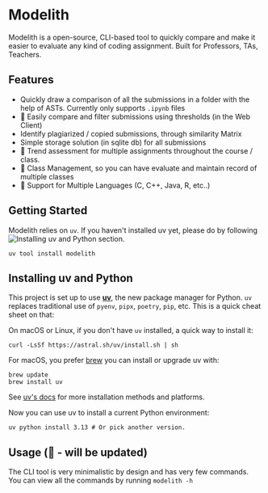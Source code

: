 # Modelith

Modelith is a open-source, CLI-based tool to quickly compare and make it easier to evaluate any kind of coding assignment. Built for Professors, TAs, Teachers.

## Features

-   Quickly draw a comparison of all the submissions in a folder with the help of ASTs. Currently only supports `.ipynb` files
-   🚧 Easily compare and filter submissions using thresholds (in the Web Client)
-   Identify plagiarized / copied submissions, through similarity Matrix
-   Simple storage solution (in sqlite db) for all submissions
-   🚧 Trend assessment for multiple assignments throughout the course / class.
-   🚧 Class Management, so you can have evaluate and maintain record of multiple classes
-   🚧 Support for Multiple Languages (C, C++, Java, R, etc..)

## Getting Started

Modelith relies on `uv`. If you haven't installed uv yet, please do by following ![Installing uv and Python section](#installing-uv-and-python).

```shell
uv tool install modelith
```

## Installing uv and Python

This project is set up to use [**uv**](https://docs.astral.sh/uv/), the new package
manager for Python. `uv` replaces traditional use of `pyenv`, `pipx`, `poetry`, `pip`,
etc. This is a quick cheat sheet on that:

On macOS or Linux, if you don't have `uv` installed, a quick way to install it:

```shell
curl -LsSf https://astral.sh/uv/install.sh | sh
```

For macOS, you prefer [brew](https://brew.sh/) you can install or upgrade uv with:

```shell
brew update
brew install uv
```

See [uv's docs](https://docs.astral.sh/uv/getting-started/installation/) for more
installation methods and platforms.

Now you can use uv to install a current Python environment:

```shell
uv python install 3.13 # Or pick another version.
```

## Usage (🚧 - will be updated)

The CLI tool is very minimalistic by design and has very few commands. You can view all the commands by running `modelith -h`
